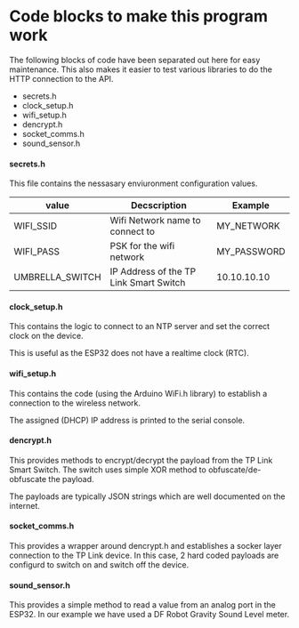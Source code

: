 # Code blocks to make this program work

The following blocks of code have been separated out here for easy maintenance. This also makes it easier to test various libraries to do the HTTP connection to the API.

* secrets.h
* clock_setup.h
* wifi_setup.h
* dencrypt.h
* socket_comms.h
* sound_sensor.h

#### secrets.h
This file contains the nessasary enviuronment configuration values.

|value|Decscription|Example|
|-----|------------|-------|
|WIFI_SSID|Wifi Network name to connect to|MY_NETWORK|
|WIFI_PASS|PSK for the wifi network|MY_PASSWORD|
|UMBRELLA_SWITCH|IP Address of the TP Link Smart Switch|10.10.10.10|

#### clock_setup.h
This contains the logic to connect to an NTP server and set the correct clock on the device.

This is useful as the ESP32 does not have a realtime clock (RTC).

#### wifi_setup.h
This contains the code (using the Arduino WiFi.h library) to establish a connection to the wireless network.

The assigned (DHCP) IP address is printed to the serial console.

#### dencrypt.h
This provides methods to encrypt/decrypt the payload from the TP Link Smart Switch. The switch uses simple XOR method to obfuscate/de-obfuscate the payload.

The payloads are typically JSON strings which are well documented on the internet.

#### socket_comms.h
This provides a wrapper around dencrypt.h and establishes a socker layer connection to the TP Link device. In this case, 2 hard coded payloads are configurd to switch on and switch off the device.

#### sound_sensor.h
This provides a simple method to read a value from an analog port in the ESP32. In our example we have used a DF Robot Gravity Sound Level meter.
